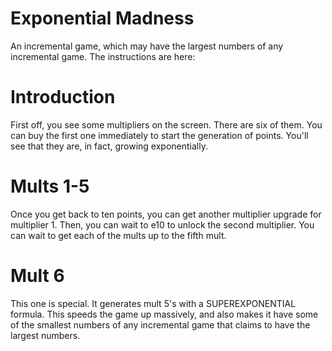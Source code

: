 # Exponential Madness
An incremental game, which may have the largest numbers of any incremental game. The instructions are here:
# Introduction
First off, you see some multipliers on the screen. There are six of them. You can buy the first one immediately to start the generation of points. You'll see that they are, in fact, growing exponentially.
# Mults 1-5
Once you get back to ten points, you can get another multiplier upgrade for multiplier 1. Then, you can wait to e10 to unlock the second multiplier. You can wait to get each of the mults up to the fifth mult.
# Mult 6
This one is special. It generates mult 5's with a SUPEREXPONENTIAL formula. This speeds the game up massively, and also makes it have some of the smallest numbers of any incremental game that claims to have the largest numbers.
